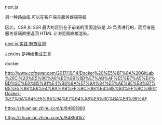 next.js

另一种路由库,可以在客户端与服务器端导航

因此，CSR 和 SSR 最大的区别在于前者的页面渲染是 JS 负责进行的，而后者是服务器端直接返回 HTML 让浏览器直接渲染。

[next.js 实践,魅族官网](https://zhuanlan.zhihu.com/p/113853235)

Jenkins 是持续集成工具

docker

http://www.ccfnever.com/2017/10/14/Docker%20%E5%8F%8A%20GitLab%20CI%20%E5%9C%A8%E5%89%8D%E7%AB%AF%E5%B7%A5%E4%BD%9C%E6%B5%81%E4%B8%8A%E7%9A%84%E5%AE%9E%E8%B7%B5%E5%88%86%E4%BA%AB%EF%BC%88%E4%B8%80%EF%BC%89/#Docker-%E7%9A%84%E5%BA%94%E7%94%A8%E5%9C%BA%E6%99%AF

https://zhuanlan.zhihu.com/p/84891860

https://zhuanlan.zhihu.com/p/84894157
